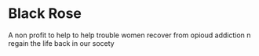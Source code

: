 # Black Rose
A non profit to help to help trouble women recover from opioud addiction n regain the life back in our socety 
